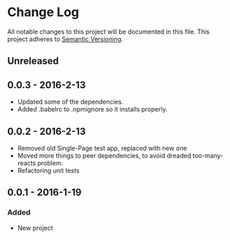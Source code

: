# Change Log
All notable changes to this project will be documented in this file.
This project adheres to [Semantic Versioning](http://semver.org/).

## Unreleased

## 0.0.3 - 2016-2-13
- Updated some of the dependencies.
- Added .babelrc to .npmignore so it installs properly.

## 0.0.2 - 2016-2-13
- Removed old Single-Page test app, replaced with new one
- Moved more things to peer dependencies, to avoid dreaded too-many-reacts problem.
- Refactoring unit tests

## 0.0.1 - 2016-1-19
### Added
- New project
